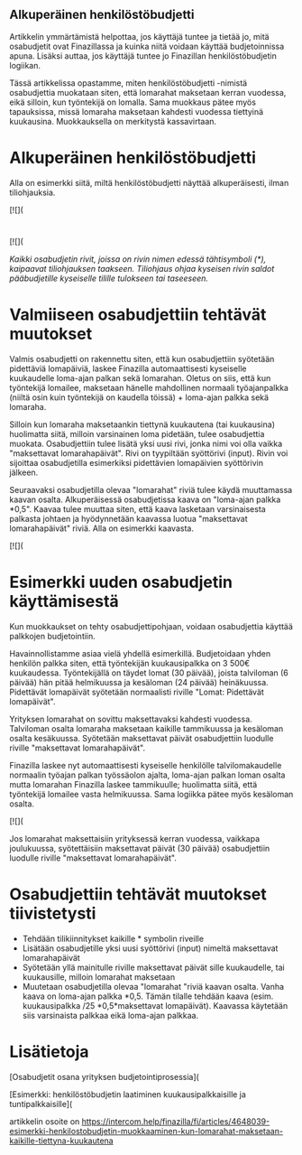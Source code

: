 ## Alkuperäinen henkilöstöbudjetti

Artikkelin ymmärtämistä helpottaa, jos käyttäjä tuntee ja tietää jo, mitä osabudjetit ovat Finazillassa ja kuinka niitä voidaan käyttää budjetoinnissa apuna. Lisäksi auttaa, jos käyttäjä tuntee jo Finazillan henkilöstöbudjetin logiikan.

Tässä artikkelissa opastamme, miten henkilöstöbudjetti -nimistä osabudjettia muokataan siten, että lomarahat maksetaan kerran vuodessa, eikä silloin, kun työntekijä on lomalla. Sama muokkaus pätee myös tapauksissa, missä lomaraha maksetaan kahdesti vuodessa tiettyinä kuukausina. Muokkauksella on merkitystä kassavirtaan.

# Alkuperäinen henkilöstöbudjetti

Alla on esimerkki siitä, miltä henkilöstöbudjetti näyttää alkuperäisesti, ilman tiliohjauksia.

[![](

# 

[![](

*Kaikki osabudjetin rivit, joissa on rivin nimen edessä tähtisymboli (\*), kaipaavat tiliohjauksen taakseen. Tiliohjaus ohjaa kyseisen rivin saldot pääbudjetille kyseiselle tilille tulokseen tai taseeseen.*

# Valmiiseen osabudjettiin tehtävät muutokset

Valmis osabudjetti on rakennettu siten, että kun osabudjettiin syötetään pidettäviä lomapäiviä, laskee Finazilla automaattisesti kyseiselle kuukaudelle loma-ajan palkan sekä lomarahan. Oletus on siis, että kun työntekijä lomailee, maksetaan hänelle mahdollinen normaali työajanpalkka (niiltä osin kuin työntekijä on kaudella töissä) + loma-ajan palkka sekä lomaraha.

Silloin kun lomaraha maksetaankin tiettynä kuukautena (tai kuukausina) huolimatta siitä, milloin varsinainen loma pidetään, tulee osabudjettia muokata. Osabudjettiin tulee lisätä yksi uusi rivi, jonka nimi voi olla vaikka "maksettavat lomarahapäivät". Rivi on tyypiltään syöttörivi (input). Rivin voi sijoittaa osabudjetilla esimerkiksi pidettävien lomapäivien syöttörivin jälkeen.

Seuraavaksi osabudjetilla olevaa "lomarahat" riviä tulee käydä muuttamassa kaavan osalta. Alkuperäisessä osabudjetissa kaava on "loma-ajan palkka \*0,5". Kaavaa tulee muuttaa siten, että kaava lasketaan varsinaisesta palkasta johtaen ja hyödynnetään kaavassa luotua "maksettavat lomarahapäivät" riviä. Alla on esimerkki kaavasta.

[![](

# Esimerkki uuden osabudjetin käyttämisestä

Kun muokkaukset on tehty osabudjettipohjaan, voidaan osabudjettia käyttää palkkojen budjetointiin.

Havainnollistamme asiaa vielä yhdellä esimerkillä. Budjetoidaan yhden henkilön palkka siten, että työntekijän kuukausipalkka on 3 500€ kuukaudessa. Työntekijällä on täydet lomat (30 päivää), joista talviloman (6 päivää) hän pitää helmikuussa ja kesäloman (24 päivää) heinäkuussa. Pidettävät lomapäivät syötetään normaalisti riville "Lomat: Pidettävät lomapäivät".

Yrityksen lomarahat on sovittu maksettavaksi kahdesti vuodessa. Talviloman osalta lomaraha maksetaan kaikille tammikuussa ja kesäloman osalta kesäkuussa. Syötetään maksettavat päivät osabudjettiin luodulle riville "maksettavat lomarahapäivät".

Finazilla laskee nyt automaattisesti kyseiselle henkilölle talvilomakaudelle normaalin työajan palkan työssäolon ajalta, loma-ajan palkan loman osalta mutta lomarahan Finazilla laskee tammikuulle; huolimatta siitä, että työntekijä lomailee vasta helmikuussa. Sama logiikka pätee myös kesäloman osalta.

[![](

Jos lomarahat maksettaisiin yrityksessä kerran vuodessa, vaikkapa joulukuussa, syötettäisiin maksettavat päivät (30 päivää) osabudjettiin luodulle riville "maksettavat lomarahapäivät".

# Osabudjettiin tehtävät muutokset tiivistetysti

* Tehdään tilikiinnitykset kaikille \* symbolin riveille
* Lisätään osabudjetille yksi uusi syöttörivi (input) nimeltä maksettavat lomarahapäivät
* Syötetään yllä mainitulle riville maksettavat päivät sille kuukaudelle, tai kuukausille, milloin lomarahat maksetaan
* Muutetaan osabudjetilla olevaa "lomarahat "riviä kaavan osalta. Vanha kaava on loma-ajan palkka \*0,5. Tämän tilalle tehdään kaava (esim. kuukausipalkka /25 \*0,5\*maksettavat lomapäivät). Kaavassa käytetään siis varsinaista palkkaa eikä loma-ajan palkkaa.
# Lisätietoja

[Osabudjetit osana yrityksen budjetointiprosessia](

[Esimerkki: henkilöstöbudjetin laatiminen kuukausipalkkaisille ja tuntipalkkaisille](



artikkelin osoite on https://intercom.help/finazilla/fi/articles/4648039-esimerkki-henkilostobudjetin-muokkaaminen-kun-lomarahat-maksetaan-kaikille-tiettyna-kuukautena

